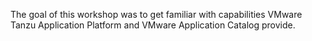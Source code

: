The goal of this workshop was to get familiar with capabilities VMware Tanzu Application Platform and VMware Application Catalog provide.